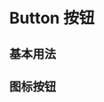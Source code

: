 # Button 按钮

## 基本用法

<Common-Democode title="" description="常用的按钮">
  <button-demo1 />
  <highlight-code slot="codeText" lang="vue">
    <template>
        <div>
            <m-button>默认按钮</m-button>
            <m-button type="primary">Primary</m-button>
            <m-button type="plain">朴素按钮</m-button>
        </div>
    </template>
  </highlight-code>
</Common-Democode>

## 图标按钮

<Common-Democode title="" description="带图标的按钮">
  <button-demo2 />
  <highlight-code slot="codeText" lang="vue">
    <template>
        <div>
            <m-button icon="search" icon-position="right">查询</m-button>
            <m-button icon="search">查询</m-button>
        </div>
    </template>
  </highlight-code>
</Common-Democode>